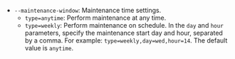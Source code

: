 * `--maintenance-window`: Maintenance time settings.
    * `type=anytime`: Perform maintenance at any time.
    * `type=weekly`: Perform maintenance on schedule. In the `day` and `hour` parameters, specify the maintenance start day and hour, separated by a comma. For example: `type=weekly,day=wed,hour=14`.
The default value is `anytime`.

